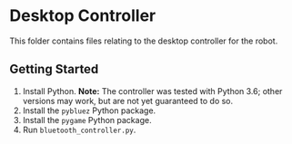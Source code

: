 # Desktop Controller

This folder contains files relating to the desktop controller for the robot.

## Getting Started

1. Install Python.
    **Note:** The controller was tested with Python 3.6; other versions may work, but are not yet guaranteed to do so.
2. Install the `pybluez` Python package.
3. Install the `pygame` Python package.
4. Run `bluetooth_controller.py`.
